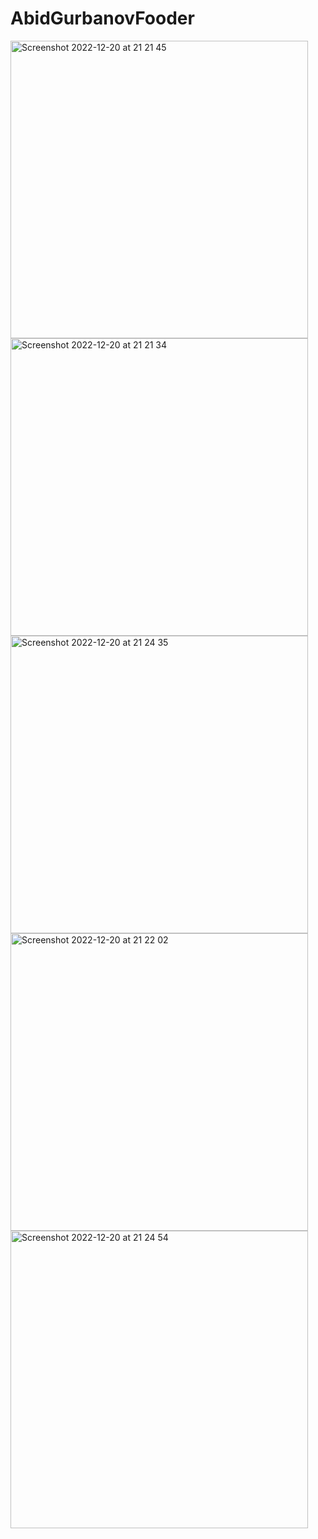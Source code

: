 # AbidGurbanovFooder
<img width="476" alt="Screenshot 2022-12-20 at 21 21 45" src="https://user-images.githubusercontent.com/102621027/209443945-873f9258-e46c-4619-84c1-8f6c1627531b.png">
<img width="476" alt="Screenshot 2022-12-20 at 21 21 34" src="https://user-images.githubusercontent.com/102621027/209443946-9ebf1a9d-0566-4cb7-894b-a80ce891bd6f.png">
<img width="476" alt="Screenshot 2022-12-20 at 21 24 35" src="https://user-images.githubusercontent.com/102621027/209443948-90ee1e5b-acc4-4161-8fe5-bdfdf989fe05.png">
<img width="476" alt="Screenshot 2022-12-20 at 21 22 02" src="https://user-images.githubusercontent.com/102621027/209443950-e6bd20f3-01d9-45bc-8a89-9326617bb6cb.png">
<img width="476" alt="Screenshot 2022-12-20 at 21 24 54" src="https://user-images.githubusercontent.com/102621027/209443951-c6b7e849-7655-4d08-aa2a-f67bb275d110.png">
